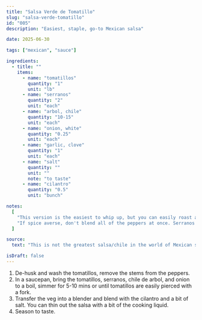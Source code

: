 ```yaml
---
title: "Salsa Verde de Tomatillo"
slug: "salsa-verde-tomatillo"
id: "005"
description: "Easiest, staple, go-to Mexican salsa"

date: 2025-06-30

tags: ["mexican", "sauce"]

ingredients:
  - title: ""
    items:
      - name: "tomatillos"
        quantity: "1"
        unit: "lb"
      - name: "serranos"
        quantity: "2"
        unit: "each"
      - name: "arbol, chile"
        quantity: "10-15"
        unit: "each"
      - name: "onion, white"
        quantity: "0.25"
        unit: "each"
      - name: "garlic, clove"
        quantity: "1"
        unit: "each"
      - name: "salt"
        quantity: ""
        unit: ""
        note: "to taste"
      - name: "cilantro"
        quantity: "0.5"
        unit: "bunch"

notes:
  [
    "This version is the easiest to whip up, but you can easily roast all of the ingredients and now you have a roasted tomatillo salsa.",
    "If spice averse, don't blend all of the peppers at once. Serranos vary wildly in spiciness so it's hard to have a consistent flavor. Blend with half of the peppers, season and taste. You can always add more, but you can't subtract.",
  ]

source:
  text: "This is not the greatest salsa/chile in the world of Mexican sauces, but it's easy, cheap, and a great base for experimentation. This was a staple growing up."

isDraft: false
---
```


1. De-husk and wash the tomatillos, remove the stems from the peppers.
2. In a saucepan, bring the tomatillos, serranos, chile de arbol, and onion to a boil, simmer for 5-10 mins or until tomatillos are easily pierced with a fork.
3. Transfer the veg into a blender and blend with the cilantro and a bit of salt. You can thin out the salsa with a bit of the cooking liquid.
4. Season to taste.
